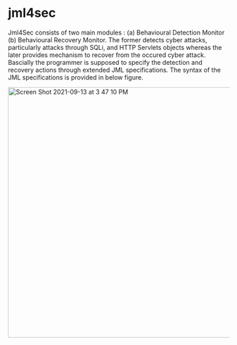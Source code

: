 # jml4sec
Jml4Sec consists of two main modules : (a) Behavioural Detection Monitor (b) Behavioural Recovery Monitor. The former detects cyber attacks, particularly attacks through SQLi, and HTTP Servlets objects whereas the later provides mechanism to recover from the occured cyber attack. Bascially the programmer is supposed to specify the detection and recovery actions through extended JML specifications.  The syntax of the JML specifications is provided in below figure. 

<img width="569" alt="Screen Shot 2021-09-13 at 3 47 10 PM" src="https://user-images.githubusercontent.com/1769347/133070884-abf2ee99-e492-4b84-9c12-00d57b47b1af.png">

